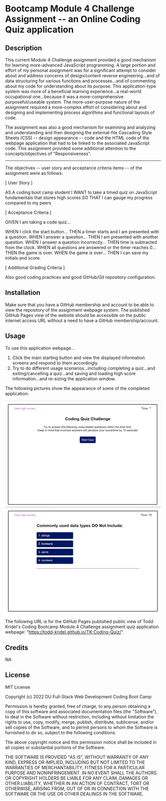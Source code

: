 # Bootcamp Module 4 Challenge Assignment -- an Online Coding Quiz application

## Description

This current Module 4 Challenge assignment provided a good mechanism for learning more-advanced JavaScript programming. A large portion and effort of my personal assignment was for a significant attempt to consider about and address concerns of design/content reverse engineering...and of data structuring for various functions and processes...and of commenting about my code for understanding about its purpose. This application-type system was more of a beneficial learning experience...a real-world occupational one...because it was a more-comprehensive purposeful/useable system. The more-user-purpose nature of the assignment required a more-complex effort of considering about and designing and implementing process algorithms and functional layouts of code.

The assignment was also a good mechanism for examining and analyzing and understanding and then designing the external-file Cascading Style Sheets (CSS) -- design appearance -- code and the HTML code of the webpage application that had to be linked to the associated JavaScript code. This assignment provided some additional attention to the concepts/objectives of "Responsiveness".

----

The objectives -- user story and acceptance criteria items -- of the assignment were as follows:

[ User Story ]

AS A coding boot camp student
I WANT to take a timed quiz on JavaScript fundamentals that stores high scores
SO THAT I can gauge my progress compared to my peers

[ Acceptance Criteria ]

GIVEN I am taking a code quiz...

WHEN I click the start button...
THEN a timer starts and I am presented with a question.
WHEN I answer a question...
THEN I am presented with another question.
WHEN I answer a question incorrectly...
THEN time is subtracted from the clock.
WHEN all questions are answered or the timer reaches 0...
THEN the game is over.
WHEN the game is over...
THEN I can save my initials and score.

[ Additional Grading Criteria ]

Also good coding practices and good GitHub/Git repository configuration.

## Installation

Make sure that you have a GitHub membership and account to be able to view the repository of the assignment webpage system. The published GitHub Pages view of the website should be accessible on the public internet access URL without a need to have a GitHub membership/account.

## Usage

To use this application webpage...

1. Click the main starting button and view the displayed information screens and respond to them accordingly.
2. Try to do different usage scenarios...including completing a quiz...and exiting/cancelling a quiz...and saving and loading high score information...and re-sizing the application window.

The following pictures show the appearance of some of the completed application:

![an example view of the appearance of the webpage](assets/images/Quiz%20Mockup%201.jpg)
![an example view of the appearance of the webpage](assets/images/Quiz%20Mockup%202.jpg)

The following URL is for the GitHub Pages published public view of Todd Kridel's Coding Bootcamp Module 4 Challenge assignment quiz application webpage: "https://todd-kridel.github.io/TK-Coding-Quiz/".

## Credits

NA

## License

MIT License

Copyright (c) 2022 DU Full-Stack Web Development Coding Boot Camp

Permission is hereby granted, free of charge, to any person obtaining a copy
of this software and associated documentation files (the "Software"), to deal
in the Software without restriction, including without limitation the rights
to use, copy, modify, merge, publish, distribute, sublicense, and/or sell
copies of the Software, and to permit persons to whom the Software is
furnished to do so, subject to the following conditions:

The above copyright notice and this permission notice shall be included in all
copies or substantial portions of the Software.

THE SOFTWARE IS PROVIDED "AS IS", WITHOUT WARRANTY OF ANY KIND, EXPRESS OR
IMPLIED, INCLUDING BUT NOT LIMITED TO THE WARRANTIES OF MERCHANTABILITY,
FITNESS FOR A PARTICULAR PURPOSE AND NONINFRINGEMENT. IN NO EVENT SHALL THE
AUTHORS OR COPYRIGHT HOLDERS BE LIABLE FOR ANY CLAIM, DAMAGES OR OTHER
LIABILITY, WHETHER IN AN ACTION OF CONTRACT, TORT OR OTHERWISE, ARISING FROM,
OUT OF OR IN CONNECTION WITH THE SOFTWARE OR THE USE OR OTHER DEALINGS IN THE
SOFTWARE.

